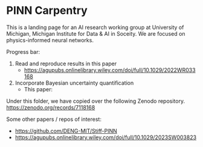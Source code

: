 # PINN Carpentry

This is a landing page for an AI research working group at University of Michigan, Michigan Institute for Data & AI in Soceity. We are focused on physics-informed neural networks.

Progress bar:
1. Read and reproduce results in this paper
   - https://agupubs.onlinelibrary.wiley.com/doi/full/10.1029/2022WR033168
2. Incorporate Bayesian uncertainty quantification
   - This paper:
  
Under this folder, we have copied over the following Zenodo repository.
https://zenodo.org/records/7118168

Some other papers / repos of interest:
- https://github.com/DENG-MIT/Stiff-PINN
- https://agupubs.onlinelibrary.wiley.com/doi/full/10.1029/2023SW003823

